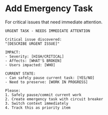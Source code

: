 # Add Emergency Task

For critical issues that need immediate attention.

```
URGENT TASK - NEEDS IMMEDIATE ATTENTION

Critical issue discovered:
"[DESCRIBE URGENT ISSUE]"

IMPACT:
- Severity: [HIGH/CRITICAL]
- Affects: [WHAT'S BROKEN]
- Users impacted: [WHO]

CURRENT STATE:
- Can safely pause current task: [YES/NO]
- Need to preserve: [WORK IN PROGRESS]

Please:
1. Safely pause/commit current work
2. Create emergency task with circuit breaker
3. Switch context immediately
4. Track this as priority item
```